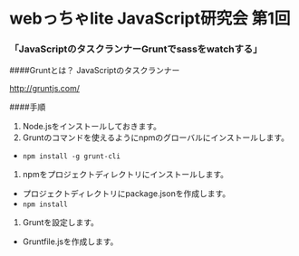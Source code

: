  webっちゃlite JavaScript研究会 第1回 
===========


### 「JavaScriptのタスクランナーGruntでsassをwatchする」

####Gruntとは？
JavaScriptのタスクランナー

http://gruntjs.com/

####手順
1. Node.jsをインストールしておきます。
1. Gruntのコマンドを使えるようにnpmのグローバルにインストールします。
 * `npm install -g grunt-cli`
1. npmをプロジェクトディレクトリにインストールします。
 * プロジェクトディレクトリにpackage.jsonを作成します。
 * `npm install`
1. Gruntを設定します。
 * Gruntfile.jsを作成します。

